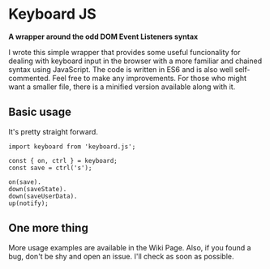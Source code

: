 # Keyboard JS
**A wrapper around the odd DOM Event Listeners syntax**

I wrote this simple wrapper that provides some useful funcionality for dealing with keyboard input in the browser with a more familiar and chained syntax using JavaScript. The code is written in ES6 and is also well self-commented. Feel free to make any improvements. For those who might want a smaller file, there is a minified version available along with it.

## Basic usage
It's pretty straight forward.
```
import keyboard from 'keyboard.js';

const { on, ctrl } = keyboard;
const save = ctrl('s');

on(save).
down(saveState).
down(saveUserData).
up(notify);

```

## One more thing
More usage examples are available in the Wiki Page. Also, if you found a bug, don't be shy and open an issue. I'll check as soon as possible. 
